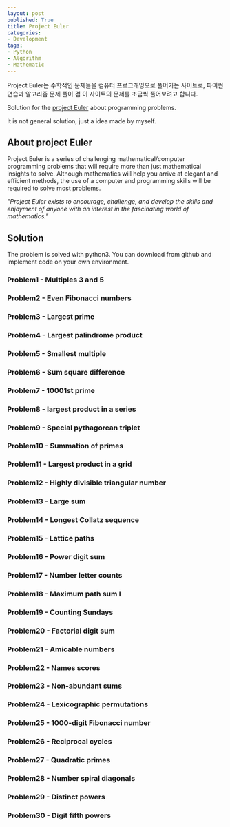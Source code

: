 ```yaml
---
layout: post
published: True
title: Project Euler
categories:
- Development
tags:
- Python
- Algorithm
- Mathematic
---
```


Project Euler는 수학적인 문제들을 컴퓨터 프로그래밍으로 풀어가는 사이트로, 파이썬 연습과 알고리즘 문제 풀이 겸 이 사이트의 문제를 조금씩 풀어보려고 합니다.

Solution for the [project Euler](https://projecteuler.net/) about programming problems.

It is not general solution, just a idea made by myself.

<!--more-->

## About project Euler

Project Euler is a series of challenging mathematical/computer programming problems that will require more than just mathematical insights to solve. Although mathematics will help you arrive at elegant and efficient methods, the use of a computer and programming skills will be required to solve most problems.

*"Project Euler exists to encourage, challenge, and develop the skills and enjoyment of anyone with an interest in the fascinating world of mathematics."*


## Solution

The problem is solved with python3. You can download from github and implement code on your own environment.

### Problem1 - Multiples 3 and 5

<script src="https://gist.github.com/Shephexd/180a99f7e698d6a33931fff909c372df.js?file=problem01.py"></script>

### Problem2 - Even Fibonacci numbers

<script src="https://gist.github.com/Shephexd/180a99f7e698d6a33931fff909c372df.js?file=problem02.py"></script>

### Problem3 - Largest prime

<script src="https://gist.github.com/Shephexd/180a99f7e698d6a33931fff909c372df.js?file=problem03.py"></script>

### Problem4 - Largest palindrome product

<script src="https://gist.github.com/Shephexd/180a99f7e698d6a33931fff909c372df.js?file=problem04.py"></script>

### Problem5 - Smallest multiple

<script src="https://gist.github.com/Shephexd/180a99f7e698d6a33931fff909c372df.js?file=problem05.py"></script>

### Problem6 - Sum square difference

<script src="https://gist.github.com/Shephexd/180a99f7e698d6a33931fff909c372df.js?file=problem06.py"></script>

### Problem7 - 10001st prime

<script src="https://gist.github.com/Shephexd/180a99f7e698d6a33931fff909c372df.js?file=problem07.py"></script>

### Problem8 - largest product in a series

<script src="https://gist.github.com/Shephexd/180a99f7e698d6a33931fff909c372df.js?file=problem08.py"></script>

### Problem9 - Special pythagorean triplet

<script src="https://gist.github.com/Shephexd/180a99f7e698d6a33931fff909c372df.js?file=problem09.py"></script>

### Problem10 - Summation of primes

<script src="https://gist.github.com/Shephexd/180a99f7e698d6a33931fff909c372df.js?file=problem10.py"></script>

### Problem11 - Largest product in a grid

<script src="https://gist.github.com/Shephexd/180a99f7e698d6a33931fff909c372df.js?file=problem11.py"></script>

### Problem12 - Highly divisible triangular number

<script src="https://gist.github.com/Shephexd/180a99f7e698d6a33931fff909c372df.js?file=problem12.py"></script>

### Problem13 - Large sum

<script src="https://gist.github.com/Shephexd/180a99f7e698d6a33931fff909c372df.js?file=problem13.py"></script>

### Problem14 - Longest Collatz sequence

<script src="https://gist.github.com/Shephexd/180a99f7e698d6a33931fff909c372df.js?file=problem14.py"></script>

### Problem15 - Lattice paths

<script src="https://gist.github.com/Shephexd/180a99f7e698d6a33931fff909c372df.js?file=problem15.py"></script>

### Problem16 - Power digit sum

<script src="https://gist.github.com/Shephexd/180a99f7e698d6a33931fff909c372df.js?file=problem16.py"></script>

### Problem17 - Number letter counts

<script src="https://gist.github.com/Shephexd/180a99f7e698d6a33931fff909c372df.js?file=problem17.py"></script>

### Problem18 - Maximum path sum I

<script src="https://gist.github.com/Shephexd/180a99f7e698d6a33931fff909c372df.js?file=problem18.py"></script>

### Problem19 - Counting Sundays

<script src="https://gist.github.com/Shephexd/180a99f7e698d6a33931fff909c372df.js?file=problem19.py"></script>

### Problem20 - Factorial digit sum

<script src="https://gist.github.com/Shephexd/180a99f7e698d6a33931fff909c372df.js?file=problem20.py"></script>

### Problem21 - Amicable numbers

<script src="https://gist.github.com/Shephexd/180a99f7e698d6a33931fff909c372df.js?file=problem21.py"></script>

### Problem22 - Names scores

<script src="https://gist.github.com/Shephexd/180a99f7e698d6a33931fff909c372df.js?file=p22_data.txt"></script>

<script src="https://gist.github.com/Shephexd/180a99f7e698d6a33931fff909c372df.js?file=problem22.py"></script>

### Problem23 - Non-abundant sums

<script src="https://gist.github.com/Shephexd/180a99f7e698d6a33931fff909c372df.js?file=problem23.py"></script>

### Problem24 - Lexicographic permutations

<script src="https://gist.github.com/Shephexd/180a99f7e698d6a33931fff909c372df.js?file=problem24.py"></script>

### Problem25 - 1000-digit Fibonacci number

<script src="https://gist.github.com/Shephexd/180a99f7e698d6a33931fff909c372df.js?file=problem25.py"></script>

### Problem26 - Reciprocal cycles

<script src="https://gist.github.com/Shephexd/180a99f7e698d6a33931fff909c372df.js?file=problem26.py"></script>

### Problem27 - Quadratic primes

<script src="https://gist.github.com/Shephexd/180a99f7e698d6a33931fff909c372df.js?file=problem27.py"></script>

### Problem28 - Number spiral diagonals

<script src="https://gist.github.com/Shephexd/180a99f7e698d6a33931fff909c372df.js?file=problem28.py"></script>

### Problem29 - Distinct powers

<script src="https://gist.github.com/Shephexd/180a99f7e698d6a33931fff909c372df.js?file=problem29.py"></script>

### Problem30 - Digit fifth powers

<script src="https://gist.github.com/Shephexd/180a99f7e698d6a33931fff909c372df.js?file=problem30.py"></script>

